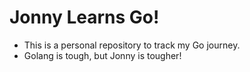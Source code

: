 # Jonny Learns Go!
- This is a personal repository to track my Go journey.
- Golang is tough, but Jonny is tougher!
